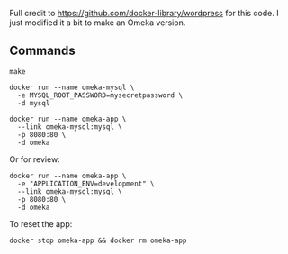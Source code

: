 Full credit to https://github.com/docker-library/wordpress for this
code. I just modified it a bit to make an Omeka version.

Commands
---

    make

    docker run --name omeka-mysql \
      -e MYSQL_ROOT_PASSWORD=mysecretpassword \
      -d mysql

    docker run --name omeka-app \
      --link omeka-mysql:mysql \
      -p 8080:80 \
	  -d omeka

Or for review:

    docker run --name omeka-app \
      -e "APPLICATION_ENV=development" \
      --link omeka-mysql:mysql \
      -p 8080:80 \
	  -d omeka

To reset the app:

    docker stop omeka-app && docker rm omeka-app

